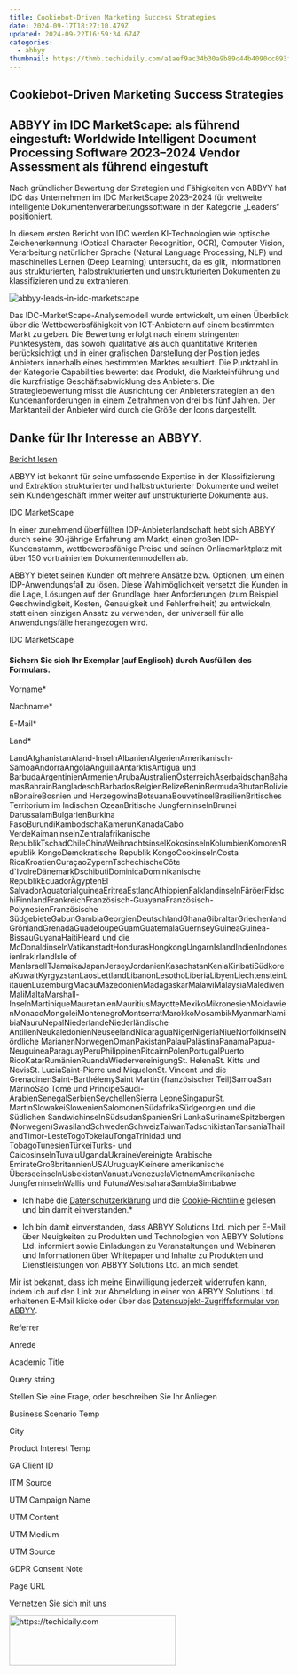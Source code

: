 ```yaml
---
title: Cookiebot-Driven Marketing Success Strategies
date: 2024-09-17T18:27:10.479Z
updated: 2024-09-22T16:59:34.674Z
categories:
  - abbyy
thumbnail: https://thmb.techidaily.com/a1aef9ac34b30a9b89c44b4090cc093f70a661d81b3d63d1adb081d4443463d3.jpg
---
```


## Cookiebot-Driven Marketing Success Strategies

## ABBYY im IDC MarketScape: als führend eingestuft: Worldwide Intelligent Document Processing Software 2023–2024 Vendor Assessment als führend eingestuft 

Nach gründlicher Bewertung der Strategien und Fähigkeiten von ABBYY hat IDC das Unternehmen im IDC MarketScape 2023–2024 für weltweite intelligente Dokumentenverarbeitungssoftware in der Kategorie „Leaders“ positioniert. 

In diesem ersten Bericht von IDC werden KI-Technologien wie optische Zeichenerkennung (Optical Character Recognition, OCR), Computer Vision, Verarbeitung natürlicher Sprache (Natural Language Processing, NLP) und maschinelles Lernen (Deep Learning) untersucht, da es gilt, Informationen aus strukturierten, halbstrukturierten und unstrukturierten Dokumenten zu klassifizieren und zu extrahieren. 

![abbyy-leads-in-idc-marketscape](https://content.abbyy.com/-/media/project/abbyy/abbyy/insights/resource-center/content-images/abbyy-leads-in-idc-marketscape-pic.png?h=704&w=800)

Das IDC-MarketScape-Analysemodell wurde entwickelt, um einen Überblick über die Wettbewerbsfähigkeit von ICT-Anbietern auf einem bestimmten Markt zu geben. Die Bewertung erfolgt nach einem stringenten Punktesystem, das sowohl qualitative als auch quantitative Kriterien berücksichtigt und in einer grafischen Darstellung der Position jedes Anbieters innerhalb eines bestimmten Marktes resultiert. Die Punktzahl in der Kategorie Capabilities bewertet das Produkt, die Markteinführung und die kurzfristige Geschäftsabwicklung des Anbieters. Die Strategiebewertung misst die Ausrichtung der Anbieterstrategien an den Kundenanforderungen in einem Zeitrahmen von drei bis fünf Jahren. Der Marktanteil der Anbieter wird durch die Größe der Icons dargestellt. 

## Danke für Ihr Interesse an ABBYY. 

[Bericht lesen](https://global.abbyy.com/hubfs/documents/content/IDC-MarketScape-Worldwide-Intelligent-Document-Processing-Software-2023-2024-Vendor-Assessment.pdf "Read the report") 

ABBYY ist bekannt für seine umfassende Expertise in der Klassifizierung und Extraktion strukturierter und halbstrukturierter Dokumente und weitet sein Kundengeschäft immer weiter auf unstrukturierte Dokumente aus. 

IDC MarketScape

In einer zunehmend überfüllten IDP-Anbieterlandschaft hebt sich ABBYY durch seine 30-jährige Erfahrung am Markt, einen großen IDP-Kundenstamm, wettbewerbsfähige Preise und seinen Onlinemarktplatz mit über 150 vortrainierten Dokumentenmodellen ab. 

ABBYY bietet seinen Kunden oft mehrere Ansätze bzw. Optionen, um einen IDP-Anwendungsfall zu lösen. Diese Wahlmöglichkeit versetzt die Kunden in die Lage, Lösungen auf der Grundlage ihrer Anforderungen (zum Beispiel Geschwindigkeit, Kosten, Genauigkeit und Fehlerfreiheit) zu entwickeln, statt einen einzigen Ansatz zu verwenden, der universell für alle Anwendungsfälle herangezogen wird. 

IDC MarketScape

#### Sichern Sie sich Ihr Exemplar (auf Englisch) durch Ausfüllen des Formulars.

Vorname\*

Nachname\*

E-Mail\*

Land\*

LandAfghanistanAland-InselnAlbanienAlgerienAmerikanisch-SamoaAndorraAngolaAnguillaAntarktisAntigua und BarbudaArgentinienArmenienArubaAustralienÖsterreichAserbaidschanBahamasBahrainBangladeschBarbadosBelgienBelizeBeninBermudaBhutanBolivienBonaireBosnien und HerzegowinaBotsuanaBouvetinselBrasilienBritisches Territorium im Indischen OzeanBritische JungferninselnBrunei DarussalamBulgarienBurkina FasoBurundiKambodschaKamerunKanadaCabo VerdeKaimaninselnZentralafrikanische RepublikTschadChileChinaWeihnachtsinselKokosinselnKolumbienKomorenRepublik KongoDemokratische Republik KongoCookinselnCosta RicaKroatienCuraçaoZypernTschechischeCôte d\`IvoireDänemarkDschibutiDominicaDominikanische RepublikEcuadorÄgyptenEl SalvadorÄquatorialguineaEritreaEstlandÄthiopienFalklandinselnFäröerFidschiFinnlandFrankreichFranzösisch-GuayanaFranzösisch-PolynesienFranzösische SüdgebieteGabunGambiaGeorgienDeutschlandGhanaGibraltarGriechenlandGrönlandGrenadaGuadeloupeGuamGuatemalaGuernseyGuineaGuinea-BissauGuyanaHaitiHeard und die McDonaldinselnVatikanstadtHondurasHongkongUngarnIslandIndienIndonesienIrakIrlandIsle of ManIsraelITJamaikaJapanJerseyJordanienKasachstanKeniaKiribatiSüdkoreaKuwaitKyrgyzstanLaosLettlandLibanonLesothoLiberiaLibyenLiechtensteinLitauenLuxemburgMacauMazedonienMadagaskarMalawiMalaysiaMaledivenMaliMaltaMarshall-InselnMartiniqueMauretanienMauritiusMayotteMexikoMikronesienMoldawienMonacoMongoleiMontenegroMontserratMarokkoMosambikMyanmarNamibiaNauruNepalNiederlandeNiederländische AntillenNeukaledonienNeuseelandNicaraguaNigerNigeriaNiueNorfolkinselNördliche MarianenNorwegenOmanPakistanPalauPalästinaPanamaPapua-NeuguineaParaguayPeruPhilippinenPitcairnPolenPortugalPuerto RicoKatarRumänienRuandaWiedervereinigungSt. HelenaSt. Kitts und NevisSt. LuciaSaint-Pierre und MiquelonSt. Vincent und die GrenadinenSaint-BarthélemySaint Martin (französischer Teil)SamoaSan MarinoSão Tomé und PríncipeSaudi-ArabienSenegalSerbienSeychellenSierra LeoneSingapurSt. MartinSlowakeiSlowenienSalomonenSüdafrikaSüdgeorgien und die Südlichen SandwichinselnSüdsudanSpanienSri LankaSurinameSpitzbergen (Norwegen)SwasilandSchwedenSchweizTaiwanTadschikistanTansaniaThailandTimor-LesteTogoTokelauTongaTrinidad und TobagoTunesienTürkeiTurks- und CaicosinselnTuvaluUgandaUkraineVereinigte Arabische EmirateGroßbritannienUSAUruguayKleinere amerikanische ÜberseeinselnUsbekistanVanuatuVenezuelaVietnamAmerikanische JungferninselnWallis und FutunaWestsaharaSambiaSimbabwe

* Ich habe die [Datenschutzerklärung](https://tools.techidaily.com/abbyy/products/) und die [Cookie-Richtlinie](https://tools.techidaily.com/abbyy/products/) gelesen und bin damit einverstanden.\*

* Ich bin damit einverstanden, dass ABBYY Solutions Ltd. mich per E-Mail über Neuigkeiten zu Produkten und Technologien von ABBYY Solutions Ltd. informiert sowie Einladungen zu Veranstaltungen und Webinaren und Informationen über Whitepaper und Inhalte zu Produkten und Dienstleistungen von ABBYY Solutions Ltd. an mich sendet.  
    
Mir ist bekannt, dass ich meine Einwilligung jederzeit widerrufen kann, indem ich auf den Link zur Abmeldung in einer von ABBYY Solutions Ltd. erhaltenen E-Mail klicke oder über das [Datensubjekt-Zugriffsformular von ABBYY](https://tools.techidaily.com/abbyy/products/).

Referrer

Anrede

Academic Title

Query string

Stellen Sie eine Frage, oder beschreiben Sie Ihr Anliegen

Business Scenario Temp

City

Product Interest Temp

GA Client ID

ITM Source

UTM Campaign Name

UTM Content

UTM Medium

UTM Source

GDPR Consent Note

Page URL

Vernetzen Sie sich mit uns

<ins class="adsbygoogle"
     style="display:block"
     data-ad-format="autorelaxed"
     data-ad-client="ca-pub-7571918770474297"
     data-ad-slot="1223367746"></ins>

<ins class="adsbygoogle"
     style="display:block"
     data-ad-client="ca-pub-7571918770474297"
     data-ad-slot="8358498916"
     data-ad-format="auto"
     data-full-width-responsive="true"></ins>



<!-- affiliate ads begin -->
<a href="https://aligracehair.sjv.io/c/5597632/1925565/19272" target="_top" id="1925565">
  <img src="//a.impactradius-go.com/display-ad/19272-1925565" border="0" alt="https://techidaily.com" width="300" height="90"/>
</a>
<img height="0" width="0" src="https://aligracehair.sjv.io/i/5597632/1925565/19272" style="position:absolute;visibility:hidden;" border="0" />
<!-- affiliate ads end -->

